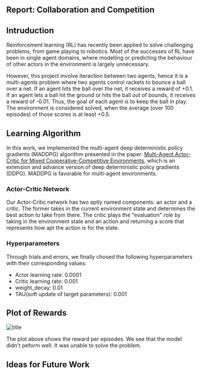 Report: Collaboration and Competition
--------

## Intruduction
Reinforcement learning (RL) has recently been applied to solve challenging problems, from game playing to robotics. Most of the successes of RL have been in single agent domains, where modelling or predicting the behaviour of other actors in the environment is largely unnecessary.

However, this project involve iteraction between two agents, hence it is a multi-agents problem where two agents control rackets to bounce a ball over a net. If an agent hits the ball over the net, it receives a reward of +0.1. If an agent lets a ball hit the ground or hits the ball out of bounds, it receives a reward of -0.01. Thus, the goal of each agent is to keep the ball in play. The environment is considered solved, when the average (over 100 episodes) of those scores is at least +0.5.


## Learning Algorithm
In this work, we implemented the multi-agent deep deterministic policy gradients (MADDPG) algorithm presented in the paper: [Multi-Agent Actor-Critic for Mixed Cooperative-Competitive Environments](https://arxiv.org/pdf/1706.02275.pdf), which is an extension and advance version of deep deterministic policy gradients (DDPG). MADDPG is favorable for multi-agent environments.

### Actor-Critic Network
Our Actor-Critic network has two aptly named components: an actor and a critic. The former takes in the current environment state and determines the best action to take from there. The critic plays the "evaluation" role by taking in the environment state and an action and returning a score that represents how apt the action is for the state.

### Hyperparameters
Through trials and errors, we finally chosed the following hyperparameters with their corresponding values:
- Actor learning rate: 0.0001
- Critic learning rate: 0.001
- weight_decay: 0.01
- TAU(soft update of target parameters): 0.001


## Plot of Rewards

![title](images/reward_eps.png)

The plot above shows the reward per episodes. We see that the model didn't peform well. It was unable to solve the problem. 

## Ideas for Future Work